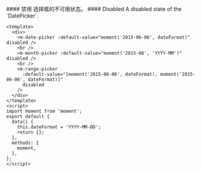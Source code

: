 <cn>
#### 禁用
选择框的不可用状态。
</cn>

<us>
#### Disabled
A disabled state of the `DatePicker`.
</us>

```vue
<template>
  <div>
    <m-date-picker :default-value="moment('2015-06-06', dateFormat)" disabled />
    <br />
    <m-month-picker :default-value="moment('2015-06', 'YYYY-MM')" disabled />
    <br />
    <m-range-picker
      :default-value="[moment('2015-06-06', dateFormat), moment('2015-06-06', dateFormat)]"
      disabled
    />
  </div>
</template>
<script>
import moment from 'moment';
export default {
  data() {
    this.dateFormat = 'YYYY-MM-DD';
    return {};
  },
  methods: {
    moment,
  },
};
</script>
```
